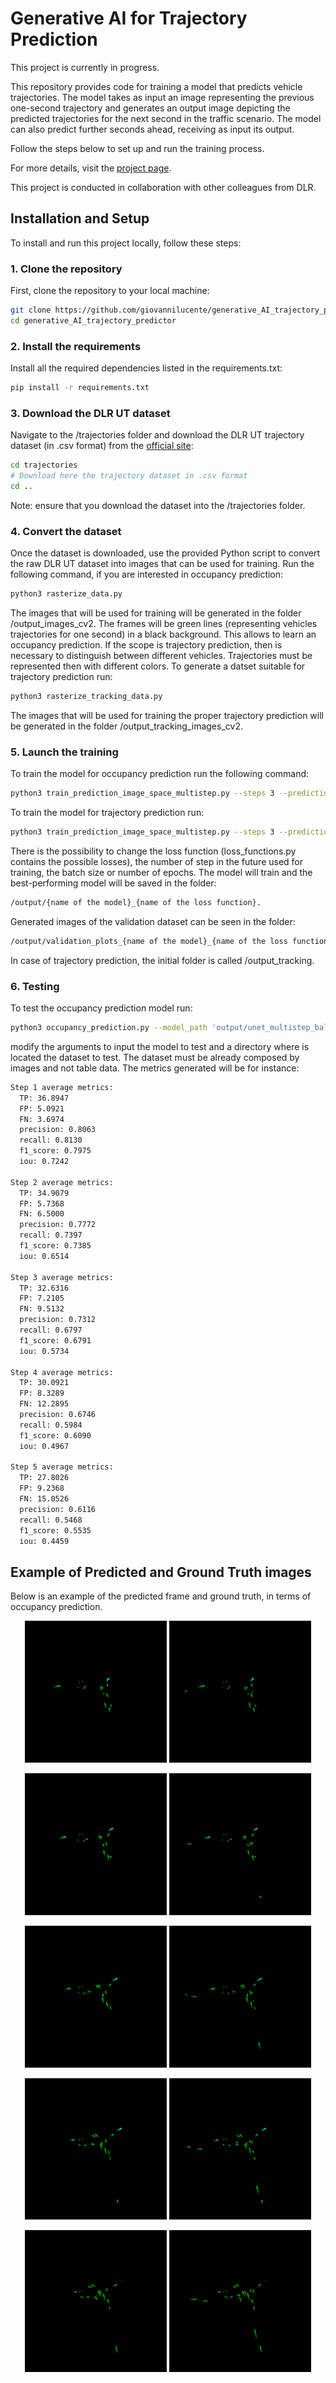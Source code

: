 # Generative AI for Trajectory Prediction

This project is currently in progress.

This repository provides code for training a model that predicts vehicle trajectories. The model takes as input an image representing the previous one-second trajectory and generates an output image depicting the predicted trajectories for the next second in the traffic scenario. The model can also predict further seconds ahead, receiving as input its output.

Follow the steps below to set up and run the training process.

For more details, visit the [project page](https://giovannilucente.github.io/generative_AI_trajectory_predictor/index.html). 

This project is conducted in collaboration with other colleagues from DLR.

## Installation and Setup

To install and run this project locally, follow these steps:

### 1. Clone the repository
First, clone the repository to your local machine:
```bash
git clone https://github.com/giovannilucente/generative_AI_trajectory_predictor.git
cd generative_AI_trajectory_predictor
```

### 2. Install the requirements
Install all the required dependencies listed in the requirements.txt:
```bash
pip install -r requirements.txt
```

### 3. Download the DLR UT dataset
Navigate to the /trajectories folder and download the DLR UT trajectory dataset (in .csv format) from the [official site](https://zenodo.org/records/14773161):
```bash
cd trajectories
# Download here the trajectory dataset in .csv format
cd ..
```
Note: ensure that you download the dataset into the /trajectories folder.

### 4. Convert the dataset
Once the dataset is downloaded, use the provided Python script to convert the raw DLR UT dataset into images that can be used for training. Run the following command, if you are interested in occupancy prediction:
```bash
python3 rasterize_data.py
```
The images that will be used for training will be generated in the folder /output_images_cv2.
The frames will be green lines (representing vehicles trajectories for one second) in a black background. This allows to learn an occupancy prediction. If the scope is trajectory prediction, then is necessary to distinguish between different vehicles. Trajectories must be represented then with different colors. To generate a datset suitable for trajectory prediction run:
```bash
python3 rasterize_tracking_data.py
```
The images that will be used for training the proper trajectory prediction will be generated in the folder /output_tracking_images_cv2.

### 5. Launch the training
To train the model for occupancy prediction run the following command:
```bash
python3 train_prediction_image_space_multistep.py --steps 3 --prediction occupancy --loss balanced_weighted_l1 --batch 32 --epochs 200
```
To train the model for trajectory prediction run:
```bash
python3 train_prediction_image_space_multistep.py --steps 3 --prediction trajectories --loss balanced_weighted_l1 --batch 32 --epochs 200
```
There is the possibility to change the loss function (loss_functions.py contains the possible losses), the number of step in the future used for training, the batch size or number of epochs.
The model will train and the best-performing model will be saved in the folder:
```bash
/output/{name of the model}_{name of the loss function}.
```
Generated images of the validation dataset can be seen in the folder:
```bash
/output/validation_plots_{name of the model}_{name of the loss function}. 
```
In case of trajectory prediction, the initial folder is called /output_tracking.

### 6. Testing
To test the occupancy prediction model run:
```bash
python3 occupancy_prediction.py --model_path 'output/unet_multistep_balanced_weighted_l1_loss/best_model.pth' --datset_directory 'output_images_cv2'
```
modify the arguments to input the model to test and a directory where is located the dataset to test. The dataset must be already composed by images and not table data. The metrics generated will be for instance:
```bash
Step 1 average metrics:
  TP: 36.8947
  FP: 5.0921
  FN: 3.6974
  precision: 0.8063
  recall: 0.8130
  f1_score: 0.7975
  iou: 0.7242

Step 2 average metrics:
  TP: 34.9079
  FP: 5.7368
  FN: 6.5000
  precision: 0.7772
  recall: 0.7397
  f1_score: 0.7385
  iou: 0.6514

Step 3 average metrics:
  TP: 32.6316
  FP: 7.2105
  FN: 9.5132
  precision: 0.7312
  recall: 0.6797
  f1_score: 0.6791
  iou: 0.5734

Step 4 average metrics:
  TP: 30.0921
  FP: 8.3289
  FN: 12.2895
  precision: 0.6746
  recall: 0.5984
  f1_score: 0.6090
  iou: 0.4967

Step 5 average metrics:
  TP: 27.8026
  FP: 9.2368
  FN: 15.0526
  precision: 0.6116
  recall: 0.5468
  f1_score: 0.5535
  iou: 0.4459
```

## Example of Predicted and Ground Truth images

Below is an example of the predicted frame and ground truth, in terms of occupancy prediction.

<p align="center">
  <img src="media/40_0_output.png" alt="1step_output" width="45%"/>
  <img src="media/40_0_target.png" alt="1step_target" width="45%"/>
</p>
<p align="center">
  <img src="media/40_1_output.png" alt="2step_output" width="45%"/>
  <img src="media/40_1_target.png" alt="2step_target" width="45%"/>
</p>
<p align="center">
  <img src="media/40_2_output.png" alt="3step_output" width="45%"/>
  <img src="media/40_2_target.png" alt="3step_target" width="45%"/>
</p>
<p align="center">
  <img src="media/40_3_output.png" alt="4step_output" width="45%"/>
  <img src="media/40_3_target.png" alt="4step_target" width="45%"/>
</p>
<p align="center">
  <img src="media/40_4_output.png" alt="5step_output" width="45%"/>
  <img src="media/40_4_target.png" alt="5step_target" width="45%"/>
</p>
